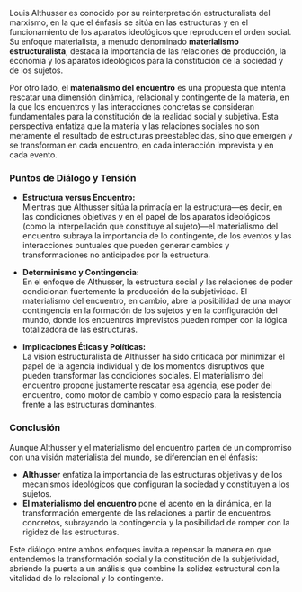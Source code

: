 Louis Althusser es conocido por su reinterpretación estructuralista del marxismo, en la que el énfasis se sitúa en las estructuras y en el funcionamiento de los aparatos ideológicos que reproducen el orden social. Su enfoque materialista, a menudo denominado **materialismo estructuralista**, destaca la importancia de las relaciones de producción, la economía y los aparatos ideológicos para la constitución de la sociedad y de los sujetos.

Por otro lado, el **materialismo del encuentro** es una propuesta que intenta rescatar una dimensión dinámica, relacional y contingente de la materia, en la que los encuentros y las interacciones concretas se consideran fundamentales para la constitución de la realidad social y subjetiva. Esta perspectiva enfatiza que la materia y las relaciones sociales no son meramente el resultado de estructuras preestablecidas, sino que emergen y se transforman en cada encuentro, en cada interacción imprevista y en cada evento.

### Puntos de Diálogo y Tensión

- **Estructura versus Encuentro:**  
    Mientras que Althusser sitúa la primacía en la estructura—es decir, en las condiciones objetivas y en el papel de los aparatos ideológicos (como la interpellación que constituye al sujeto)—el materialismo del encuentro subraya la importancia de lo contingente, de los eventos y las interacciones puntuales que pueden generar cambios y transformaciones no anticipados por la estructura.
    
- **Determinismo y Contingencia:**  
    En el enfoque de Althusser, la estructura social y las relaciones de poder condicionan fuertemente la producción de la subjetividad. El materialismo del encuentro, en cambio, abre la posibilidad de una mayor contingencia en la formación de los sujetos y en la configuración del mundo, donde los encuentros imprevistos pueden romper con la lógica totalizadora de las estructuras.
    
- **Implicaciones Éticas y Políticas:**  
    La visión estructuralista de Althusser ha sido criticada por minimizar el papel de la agencia individual y de los momentos disruptivos que pueden transformar las condiciones sociales. El materialismo del encuentro propone justamente rescatar esa agencia, ese poder del encuentro, como motor de cambio y como espacio para la resistencia frente a las estructuras dominantes.
    

### Conclusión

Aunque Althusser y el materialismo del encuentro parten de un compromiso con una visión materialista del mundo, se diferencian en el énfasis:

- **Althusser** enfatiza la importancia de las estructuras objetivas y de los mecanismos ideológicos que configuran la sociedad y constituyen a los sujetos.
- **El materialismo del encuentro** pone el acento en la dinámica, en la transformación emergente de las relaciones a partir de encuentros concretos, subrayando la contingencia y la posibilidad de romper con la rigidez de las estructuras.

Este diálogo entre ambos enfoques invita a repensar la manera en que entendemos la transformación social y la constitución de la subjetividad, abriendo la puerta a un análisis que combine la solidez estructural con la vitalidad de lo relacional y lo contingente.